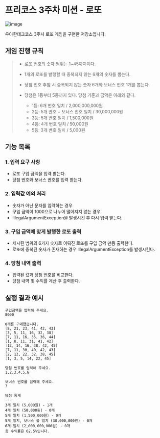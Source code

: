 # 프리코스 3주차 미션 - 로또
![image](https://ci5.googleusercontent.com/proxy/iPspE6mKRjJI5nLDS3MsfeU3X-g2tcPmpINSQngf2ybS3cwWzpA_NuHsoZtKWQCD8TRQS5tFyVIww6TpU5KqdvJOzLruwZo6=s0-d-e1-ft#https://apply.techcourse.co.kr/assets/mail/header.jpg)

우아한테크코스 3주차 로또 게임을 구현한 저장소입니다.






## 게임 진행 규칙
>- 로또 번호의 숫자 범위는 1~45까지이다.
>- 1개의 로또를 발행할 때 중복되지 않는 6개의 숫자를 뽑는다.
>- 당첨 번호 추첨 시 중복되지 않는 숫자 6개와 보너스 번호 1개를 뽑는다.
>- 당첨은 1등부터 5등까지 있다. 당첨 기준과 금액은 아래와 같다.
>
>    - 1등: 6개 번호 일치 / 2,000,000,000원
>    - 2등: 5개 번호 + 보너스 번호 일치 / 30,000,000원
>    - 3등: 5개 번호 일치 / 1,500,000원
>    - 4등: 4개 번호 일치 / 50,000원
>    - 5등: 3개 번호 일치 / 5,000원




   

## 기능 목록
### 1. 입력 요구 사항
- 로또 구입 금액을 입력 받는다.
- 당첨 번호와 보너스 번호를 입력 받는다.

### 2. 입력값 예외 처리
- 숫자가 아닌 문자를 입력하는 경우
- 구입 금액이 1000으로 나누어 떨어지지 않는 경우
- IllegalArgumentException을 발생시킨 후 다시 입력 받는다.

### 3. 구입 금액에 맞게 발행한 로또 출력
- 제시된 범위의 6가지 숫자로 이뤄진 로또를 구입 금액 만큼 출력한다.
- 로또에 중복된 숫자가 존재하는 경우 IllegalArgumentException를 발생시킨다.

### 4. 당첨 내역 출력
- 입력된 값과 당첨 번호를 비교한다.
- 당첨 내역 및 수익률 계산 후 출력한다.






## 실행 결과 예시
```
구입금액을 입력해 주세요.
8000

8개를 구매했습니다.
[8, 21, 23, 41, 42, 43]
[3, 5, 11, 16, 32, 38]
[7, 11, 16, 35, 36, 44]
[1, 8, 11, 31, 41, 42]
[13, 14, 16, 38, 42, 45]
[7, 11, 30, 40, 42, 43]
[2, 13, 22, 32, 38, 45]
[1, 3, 5, 14, 22, 45]

당첨 번호를 입력해 주세요.
1,2,3,4,5,6

보너스 번호를 입력해 주세요.
7

당첨 통계
---
3개 일치 (5,000원) - 1개
4개 일치 (50,000원) - 0개
5개 일치 (1,500,000원) - 0개
5개 일치, 보너스 볼 일치 (30,000,000원) - 0개
6개 일치 (2,000,000,000원) - 0개
총 수익률은 62.5%입니다.